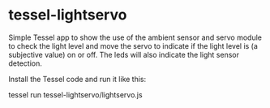 tessel-lightservo
=================

Simple Tessel app to show the use of the ambient sensor and servo module to check the light level and move the servo to indicate if the light level is (a subjective value) on or off.
The leds will also indicate the light sensor detection.  

Install the Tessel code and run it like this:

tessel run tessel-lightservo/lightservo.js
